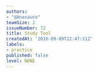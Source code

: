 ```yaml
---
authors:
- "@Anasauce"
teamSize: 2
issueNumber: 72
title: Study Tool
createdAt: '2016-09-09T22:47:11Z'
labels:
- practice
published: false
level: NONE
---
```

